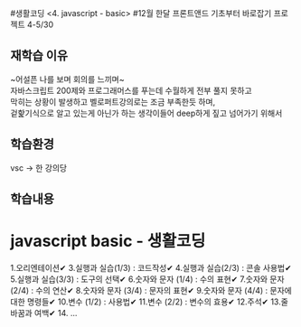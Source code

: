 #생활코딩 <4. javascript - basic>
#12월 한달 프론트앤드 기초부터 바로잡기 프로젝트 4-5/30

## 재학습 이유
~어설픈 나를 보며 회의를 느끼며~<br>
자바스크립트 200제와 프로그래머스를 푸는데 수월하게 전부 풀지 못하고<br>
막히는 상황이 발생하고 벨로퍼트강의로는 조금 부족한듯 하며,<br>
겉핥기식으로 알고 있는게 아닌가 하는 생각이들어 deep하게 짚고 넘어가기 위해서

## 학습환경
vsc ->  한 강의당 

## 학습내용

# javascript basic - 생활코딩   
1.오리엔테이션✔
3.실행과 실습(1/3) : 코드작성✔
4.실행과 실습(2/3) : 콘솔 사용법✔
5.실행과 실습(3/3) : 도구의 선택✔
6.숫자와 문자 (1/4) : 수의 표현✔
7.숫자와 문자 (2/4) : 수의 연산✔
8.숫자와 문자 (3/4) : 문자의 표현✔
9.숫자와 문자 (4/4) : 문자에 대한 명령들✔
10.변수 (1/2) : 사용법✔
11.변수 (2/2) : 변수의 효용✔
12.주석✔
13.줄바꿈과 여백✔
14. ...
